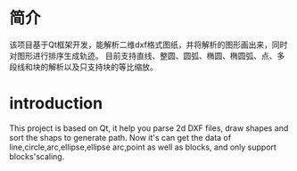 #  简介
该项目基于Qt框架开发，能解析二维dxf格式图纸，并将解析的图形画出来，同时对图形进行排序生成轨迹。
目前支持直线、整圆、圆弧、椭圆、椭圆弧、点、多段线和块的解析以及只支持块的等比缩放。

# introduction
This project is based on Qt, it help you parse 2d DXF files, draw shapes and sort the shaps to generate path.
Now it's can get the data of line,circle,arc,ellipse,ellipse arc,point as well as blocks, and only support blocks'scaling.
